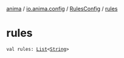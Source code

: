 [anima](../../index.md) / [io.anima.config](../index.md) / [RulesConfig](index.md) / [rules](./rules.md)

# rules

`val rules: `[`List`](https://kotlinlang.org/api/latest/jvm/stdlib/kotlin.collections/-list/index.html)`<`[`String`](https://kotlinlang.org/api/latest/jvm/stdlib/kotlin/-string/index.html)`>`